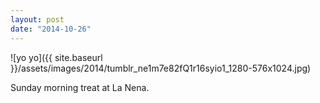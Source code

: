 ```yaml
---
layout: post
date: "2014-10-26"
---
```


![yo yo]({{ site.baseurl }}/assets/images/2014/tumblr_ne1m7e82fQ1r16syio1_1280-576x1024.jpg)

Sunday morning treat at La Nena.
